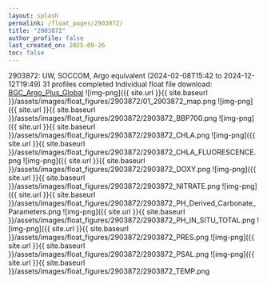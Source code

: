 ```yaml
---
layout: splash
permalink: /float_pages/2903872/
title: "2903872"
author_profile: false
last_created_on: 2025-09-26
toc: false
---
```

 
2903872: UW, SOCCOM, Argo equivalent (2024-02-08T15:42 to 2024-12-12T19:49)
31 profiles completed
Individual float file download: [BGC_Argo_Plus_Global](https://ftp.soest.hawaii.edu/bgc_argo_plus/Individual_Floats/outliers_removed/2903872_Sprof_processed.nc)
![img-png]({{ site.url }}{{ site.baseurl }}/assets/images/float_figures/2903872/01_2903872_map.png
![img-png]({{ site.url }}{{ site.baseurl }}/assets/images/float_figures/2903872/2903872_BBP700.png
![img-png]({{ site.url }}{{ site.baseurl }}/assets/images/float_figures/2903872/2903872_CHLA.png
![img-png]({{ site.url }}{{ site.baseurl }}/assets/images/float_figures/2903872/2903872_CHLA_FLUORESCENCE.png
![img-png]({{ site.url }}{{ site.baseurl }}/assets/images/float_figures/2903872/2903872_DOXY.png
![img-png]({{ site.url }}{{ site.baseurl }}/assets/images/float_figures/2903872/2903872_NITRATE.png
![img-png]({{ site.url }}{{ site.baseurl }}/assets/images/float_figures/2903872/2903872_PH_Derived_Carbonate_Parameters.png
![img-png]({{ site.url }}{{ site.baseurl }}/assets/images/float_figures/2903872/2903872_PH_IN_SITU_TOTAL.png
![img-png]({{ site.url }}{{ site.baseurl }}/assets/images/float_figures/2903872/2903872_PRES.png
![img-png]({{ site.url }}{{ site.baseurl }}/assets/images/float_figures/2903872/2903872_PSAL.png
![img-png]({{ site.url }}{{ site.baseurl }}/assets/images/float_figures/2903872/2903872_TEMP.png
